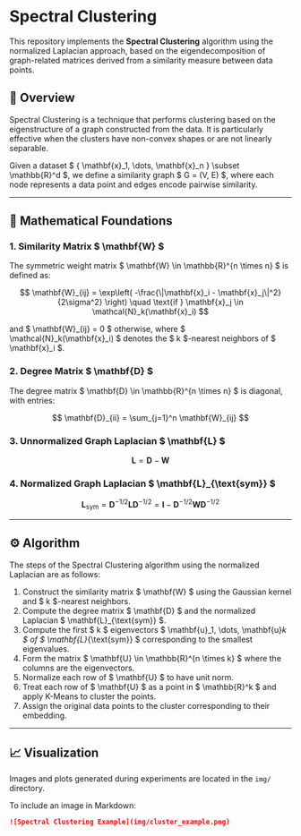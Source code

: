 # Spectral Clustering

This repository implements the **Spectral Clustering** algorithm using the normalized Laplacian approach, based on the eigendecomposition of graph-related matrices derived from a similarity measure between data points.

## 📘 Overview

Spectral Clustering is a technique that performs clustering based on the eigenstructure of a graph constructed from the data. It is particularly effective when the clusters have non-convex shapes or are not linearly separable.

Given a dataset $ \{ \mathbf{x}_1, \dots, \mathbf{x}_n \} \subset \mathbb{R}^d $, we define a similarity graph $ G = (V, E) $, where each node represents a data point and edges encode pairwise similarity.

---

## 🧠 Mathematical Foundations

### 1. Similarity Matrix $ \mathbf{W} $

The symmetric weight matrix $ \mathbf{W} \in \mathbb{R}^{n \times n} $ is defined as:

$$
\mathbf{W}_{ij} = \exp\left( -\frac{\|\mathbf{x}_i - \mathbf{x}_j\|^2}{2\sigma^2} \right) \quad \text{if } \mathbf{x}_j \in \mathcal{N}_k(\mathbf{x}_i)
$$

and $ \mathbf{W}_{ij} = 0 $ otherwise, where $ \mathcal{N}_k(\mathbf{x}_i) $ denotes the $ k $-nearest neighbors of $ \mathbf{x}_i $.

### 2. Degree Matrix $ \mathbf{D} $

The degree matrix $ \mathbf{D} \in \mathbb{R}^{n \times n} $ is diagonal, with entries:

$$
\mathbf{D}_{ii} = \sum_{j=1}^n \mathbf{W}_{ij}
$$

### 3. Unnormalized Graph Laplacian $ \mathbf{L} $

$$
\mathbf{L} = \mathbf{D} - \mathbf{W}
$$

### 4. Normalized Graph Laplacian $ \mathbf{L}_{\text{sym}} $

$$
\mathbf{L}_{\text{sym}} = \mathbf{D}^{-1/2} \mathbf{L} \mathbf{D}^{-1/2} = \mathbf{I} - \mathbf{D}^{-1/2} \mathbf{W} \mathbf{D}^{-1/2}
$$

---

## ⚙️ Algorithm

The steps of the Spectral Clustering algorithm using the normalized Laplacian are as follows:

1. Construct the similarity matrix $ \mathbf{W} $ using the Gaussian kernel and $ k $-nearest neighbors.
2. Compute the degree matrix $ \mathbf{D} $ and the normalized Laplacian $ \mathbf{L}_{\text{sym}} $.
3. Compute the first $ k $ eigenvectors $ \mathbf{u}_1, \dots, \mathbf{u}_k $ of $ \mathbf{L}_{\text{sym}} $ corresponding to the smallest eigenvalues.
4. Form the matrix $ \mathbf{U} \in \mathbb{R}^{n \times k} $ where the columns are the eigenvectors.
5. Normalize each row of $ \mathbf{U} $ to have unit norm.
6. Treat each row of $ \mathbf{U} $ as a point in $ \mathbb{R}^k $ and apply K-Means to cluster the points.
7. Assign the original data points to the cluster corresponding to their embedding.

---

## 📈 Visualization

Images and plots generated during experiments are located in the `img/` directory.

To include an image in Markdown:

```markdown
![Spectral Clustering Example](img/cluster_example.png)
